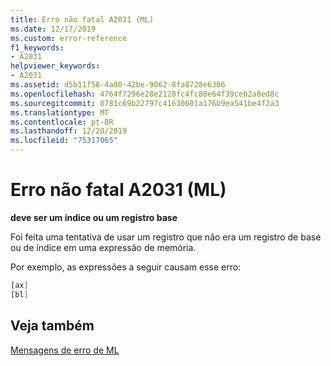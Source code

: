 ```yaml
---
title: Erro não fatal A2031 (ML)
ms.date: 12/17/2019
ms.custom: error-reference
f1_keywords:
- A2031
helpviewer_keywords:
- A2031
ms.assetid: d5b11f58-4a00-42be-9062-8fa8728e6306
ms.openlocfilehash: 4764f7296e28e2128fc4fc80e64f39ceb2a8ed8c
ms.sourcegitcommit: 0781c69b22797c41630601a176b9ea541be4f2a3
ms.translationtype: MT
ms.contentlocale: pt-BR
ms.lasthandoff: 12/20/2019
ms.locfileid: "75317065"
---
```

# <a name="ml-nonfatal-error-a2031"></a>Erro não fatal A2031 (ML)

**deve ser um índice ou um registro base**

Foi feita uma tentativa de usar um registro que não era um registro de base ou de índice em uma expressão de memória.

Por exemplo, as expressões a seguir causam esse erro:

```asm
[ax]
[bl]
```

## <a name="see-also"></a>Veja também

[Mensagens de erro de ML](ml-error-messages.md)
